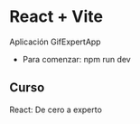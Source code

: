 # React + Vite

Aplicación GifExpertApp

- Para comenzar: npm run dev


## Curso
React: De cero a experto
